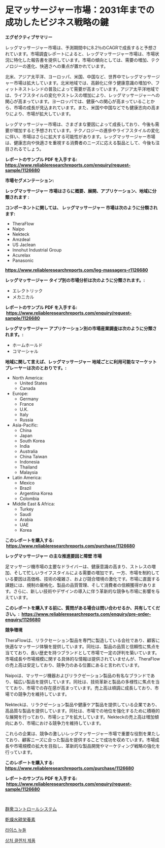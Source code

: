 <p><h1>足マッサージャー市場：2031年までの成功したビジネス戦略の鍵</h1></p><p><strong>エグゼクティブサマリー</strong></p>
<p><p>レッグマッサージャー市場は、予測期間中に8.2％のCAGRで成長すると予想されています。市場調査レポートによると、レッグマッサージャー市場は、市場状況に特化した報告書を提供しています。市場の傾向としては、需要の増加、テクノロジーの進化、快適さへの重点が置かれています。</p><p>北米、アジア太平洋、ヨーロッパ、米国、中国など、世界中でレッグマッサージャー市場は拡大しています。北米地域では、高齢化に伴う健康意識の増加や、フィットネストレンドの普及によって需要が高まっています。アジア太平洋地域では、ライフスタイルの変化やストレスの増加により、レッグマッサージャーへの関心が高まっています。ヨーロッパでは、健康への関心が高まっていることから、市場の成長が見込まれています。また、米国や中国などでも健康志向の高まりにより、市場が拡大しています。</p><p>レッグマッサージャー市場は、さまざまな要因によって成長しており、今後も需要が増加すると予想されています。テクノロジーの進歩やライフスタイルの変化に伴い、市場はさらに拡大する可能性があります。レッグマッサージャー市場は、健康志向や快適さを重視する消費者のニーズに応える製品として、今後も注目されるでしょう。</p></p>
<p><strong>レポートのサンプル PDF を入手する: <a href="https://www.reliableresearchreports.com/enquiry/request-sample/1126680">https://www.reliableresearchreports.com/enquiry/request-sample/1126680</a></strong></p>
<p><strong>市場セグメンテーション:</strong></p>
<p><strong> レッグマッサージャー 市場はさらに概要、展開、アプリケーション、地域に分類されます :</strong></p>
<p><strong>コンポーネントに関しては、 レッグマッサージャー 市場は次のように分類されます: &nbsp;</strong></p>
<p><ul><li>TheraFlow</li><li>Naipo</li><li>Nekteck</li><li>Amzdeal</li><li>US Jaclean</li><li>Innohut Industrial Group</li><li>Acurelax</li><li>Panasonic</li></ul></p>
<p><strong><a href="https://www.reliableresearchreports.com/leg-massagers-r1126680">https://www.reliableresearchreports.com/leg-massagers-r1126680</a></strong></p>
<p><strong> レッグマッサージャー タイプ別の市場分析は次のように分類されます。:</strong></p>
<p><ul><li>エレクトリック</li><li>メカニカル</li></ul></p>
<p><strong>レポートのサンプル PDF を入手する: &nbsp;<a href="https://www.reliableresearchreports.com/enquiry/request-sample/1126680">https://www.reliableresearchreports.com/enquiry/request-sample/1126680</a></strong></p>
<p><strong> レッグマッサージャー アプリケーション別の市場産業調査は次のように分類されます。:</strong></p>
<p><ul><li>ホームホールド</li><li>コマーシャル</li></ul></p>
<p><strong>地域に関して言えば、レッグマッサージャー 地域ごとに利用可能なマーケットプレーヤーは次のとおりです。:</strong></p>
<p><ul>
    <li>
        North America:
        <ul>
            <li>United States</li>
            <li>Canada</li>
        </ul>
    </li>
    <li>
        Europe:
        <ul>
            <li>Germany</li>
            <li>France</li>
            <li>U.K.</li>
            <li>Italy</li>
            <li>Russia</li>
        </ul>
    </li>
    <li>
        Asia-Pacific:
        <ul>
            <li>China</li>
            <li>Japan</li>
            <li>South Korea</li>
            <li>India</li>
            <li>Australia</li>
            <li>China Taiwan</li>
            <li>Indonesia</li>
            <li>Thailand</li>
            <li>Malaysia</li>
        </ul>
    </li>
    <li>
        Latin America:
        <ul>
            <li>Mexico</li>
            <li>Brazil</li>
            <li>Argentina Korea</li>
            <li>Colombia</li>
        </ul>
    </li>
    <li>
        Middle East & Africa:
        <ul>
            <li>Turkey</li>
            <li>Saudi</li>
            <li>Arabia</li>
            <li>UAE</li>
            <li>Korea</li>
        </ul>
    </li>
    </ul></p>
<p><strong>このレポートを購入する: &nbsp;<a href="https://www.reliableresearchreports.com/purchase/1126680">https://www.reliableresearchreports.com/purchase/1126680</a></strong></p>
<p><strong>レッグマッサージャー の主な推進要因と障壁 市場</strong></p>
<p><p>足マッサージ機市場の主要なドライバーは、健康意識の高まり、ストレスの増加、そして忙しいライフスタイルによる需要の増加です。一方、市場を制約している要因は高価格、技術の複雑さ、および競合環境の激化です。市場に直面する課題には、規制の厳格化、製品の品質管理、そして消費者の信頼獲得があります。さらに、新しい技術やデザインの導入に伴う革新的な競争も市場に影響を与えています。</p></p>
<p><strong>このレポートを購入する前に、質問がある場合は問い合わせるか、共有してください。:&nbsp; <a href="https://www.reliableresearchreports.com/enquiry/pre-order-enquiry/1126680">https://www.reliableresearchreports.com/enquiry/pre-order-enquiry/1126680</a></strong></p>
<p><strong>競争環境</strong></p>
<p><p>TheraFlowは、リラクセーション製品を専門に製造している会社であり、顧客に快適なマッサージ体験を提供しています。同社は、製品の品質と信頼性に焦点を当てており、長い歴史を持つブランドとして市場で一定の評判を築いています。市場成長や市場規模に関する具体的な情報は提供されていませんが、TheraFlowの売上高は安定しており、競争力のある位置にあると言われています。</p><p>Naipoは、マッサージ機器およびリラクゼーション製品の有名なブランドであり、幅広い製品を提供しています。同社は、技術革新と製品の多様性に焦点を当てており、市場での存在感が高まっています。売上高は順調に成長しており、市場での競争力を維持しています。</p><p>Nekteckは、リラクゼーション製品や健康ケア製品を提供している企業であり、高品質な製品を提供しています。同社は、市場での地位を強化するために積極的な展開を行っており、市場シェアを拡大しています。Nekteckの売上高は増加傾向にあり、市場における競争力を維持しています。</p><p>これらの企業は、競争の激しいレッグマッサージャー市場で重要な役割を果たしており、顧客ニーズに合った製品を提供することで成功を収めています。市場成長や市場規模の拡大を目指し、革新的な製品開発やマーケティング戦略の強化を行っています。</p></p>
<p><strong>このレポートを購入する: &nbsp; <a href="https://www.reliableresearchreports.com/purchase/1126680">https://www.reliableresearchreports.com/purchase/1126680</a></strong></p>
<p><strong>レポートのサンプル PDF を入手する: &nbsp;<a href="https://www.reliableresearchreports.com/enquiry/request-sample/1126680">https://www.reliableresearchreports.com/enquiry/request-sample/1126680</a></strong><strong></strong></p>
<p>&nbsp;</p>
<p><p><a href="https://medium.com/@chellamarie1962/%E5%B8%82%E5%A0%B4%E8%A6%8F%E6%A8%A1%E3%81%AF-%E4%B8%96%E7%95%8C%E3%81%AE%E6%A5%AD%E7%95%8C%E3%81%A7%E6%9C%80%E9%81%A9%E3%81%AA%E3%83%9E%E3%83%BC%E3%82%B1%E3%83%86%E3%82%A3%E3%83%B3%E3%82%B0%E3%83%81%E3%83%A3%E3%83%8D%E3%83%AB%E3%82%92%E7%A4%BA%E3%81%97%E3%81%A6%E3%81%84%E3%81%BE%E3%81%99-c8091e406508">群衆コントロールシステム</a></p><p><a href="https://medium.com/@gordonilbrtck0879367/%E3%83%89%E3%83%A9%E3%82%A4%E3%83%8F%E3%82%A4%E3%83%89%E3%83%AD%E3%83%9D%E3%83%8B%E3%83%83%E3%82%AF%E6%A0%84%E9%A4%8A%E7%B4%A0%E5%B8%82%E5%A0%B4%E3%81%AF-%E5%B8%82%E5%A0%B4%E3%82%B7%E3%82%A7%E3%82%A2-%E3%82%B5%E3%82%A4%E3%82%BA-%E3%81%8A%E3%82%88%E3%81%B32031%E5%B9%B4%E3%81%BE%E3%81%A7%E3%81%AE%E4%BA%88%E6%B8%AC%E3%81%AB%E7%84%A6%E7%82%B9%E3%82%92%E5%BD%93%E3%81%A6%E3%81%A6%E3%81%84%E3%81%BE%E3%81%99-51350958b6be">乾燥水耕栄養素</a></p><p><a href="https://medium.com/@briaabshire/%EB%9D%BC%EC%9D%B4%EC%8A%A4-%EB%88%84%EB%93%A4-%EC%8B%9C%EC%9E%A5-%EC%A0%90%EC%9C%A0%EC%9C%A8-%EC%A7%84%ED%99%94-%EB%B0%8F-%EC%8B%9C%EC%9E%A5-%EC%84%B1%EC%9E%A5-%EB%8F%99%ED%96%A5-2024-2031-14baf02e0db3">라이스 누들</a></p><p><a href="https://medium.com/@santiagoiza565682023/%EC%83%81%EC%B2%98-%ED%81%B4%EB%A0%8C%EC%A0%80-%EC%A0%9C%ED%92%88-%EC%8B%9C%EC%9E%A5-%EC%A1%B0%EC%82%AC-%EB%B3%B4%EA%B3%A0%EC%84%9C-%EA%B7%B8-%EC%97%AD%EC%82%AC-%EB%B0%8F-2024%EB%85%84%EB%B6%80%ED%84%B0-2031%EB%85%84%EA%B9%8C%EC%A7%80%EC%9D%98-%EC%98%88%EC%B8%A1-71c71e28a2eb">상처 클렌저 제품</a></p></p>